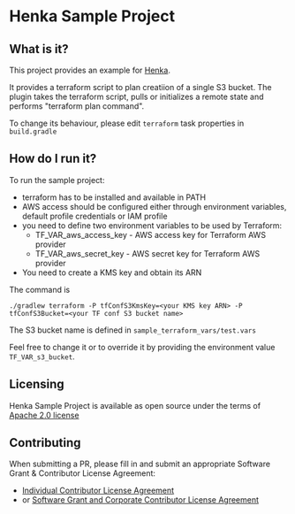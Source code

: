 # Henka Sample Project

## What is it?

This project provides an example for [Henka](https://github.com/rokudev/henka/).

It provides a terraform script to plan creatiion of a single S3 bucket. The plugin takes the terraform script,
pulls or initializes a remote state and performs "terraform plan command".

To change its behaviour, please edit `terraform` task properties in `build.gradle`

## How do I run it?

To run the sample project:
* terraform has to be installed and available in PATH
* AWS access should be configured either through environment variables, default profile credentials or IAM profile
* you need to define two environment variables to be used by Terraform:
  * TF_VAR_aws_access_key - AWS access key for Terraform AWS provider
  * TF_VAR_aws_secret_key - AWS secret key for Terraform AWS provider
* You need to create a KMS key and obtain its ARN

The command is
```
./gradlew terraform -P tfConfS3KmsKey=<your KMS key ARN> -P tfConfS3Bucket=<your TF conf S3 bucket name> 
```

The S3 bucket name is defined in `sample_terraform_vars/test.vars`

Feel free to change it or to override it by providing the environment value `TF_VAR_s3_bucket`.

## Licensing

Henka Sample Project is available as open source under the terms of [Apache 2.0 license](http://www.apache.org/licenses/LICENSE-2.0.txt) 

## Contributing

When submitting a PR, please fill in and submit an appropriate Software Grant & Contributor License Agreement:
* [Individual Contributor License Agreement](https://github.com/rokudev/henka-sample/blob/master/Roku%20ICLA.txt)
* or [Software Grant and Corporate Contributor License Agreement](https://github.com/rokudev/henka-sample/blob/master/Roku%20CCLA.txt)

